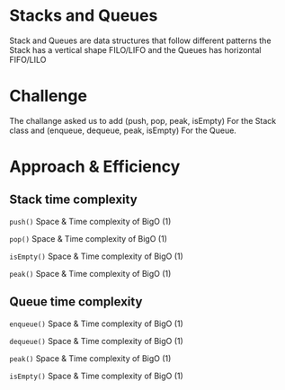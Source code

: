 # Stacks and Queues

Stack and Queues are data structures that follow different patterns the Stack has a vertical shape FILO/LIFO and  the Queues has horizontal FIFO/LILO

# Challenge

The challange asked us to add (push, pop, peak, isEmpty) For the Stack class and (enqueue, dequeue, peak, isEmpty) For the Queue.

# Approach & Efficiency

## Stack time complexity

`push()` Space & Time complexity of BigO (1) 

`pop()` Space & Time complexity of BigO (1) 

`isEmpty()` Space & Time complexity of BigO (1)

`peak()` Space & Time complexity of BigO (1) 

## Queue time complexity

`enqueue()` Space & Time complexity of BigO (1) 

`dequeue()` Space & Time complexity of BigO (1) 

`peak()` Space & Time complexity of BigO (1) 

`isEmpty()` Space & Time complexity of BigO (1) 
